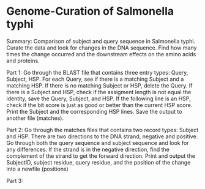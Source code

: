 # Genome-Curation of Salmonella typhi
Summary: Comparison of subject and query sequence in Salmonella typhi. Curate the data and look for changes in the DNA sequence. Find how many times the change occurred and the downstream effects on the amino acids and proteins. 

Part 1:
Go through the BLAST file that contains three entry types: Query, Subject, HSP. For each Query, see if there is a matching Subject and a matching HSP. If there is no matching Subject or HSP, delete the Query. If there is a Subject and HSP, check if the assigment length is not equal the identity, save the Query, Subject, and HSP. If the following line is an HSP, check if the bit score is just as good or better than the current HSP score. Print the Subject and the corresponding HSP lines. Save the output to another file (matches). 


Part 2: 
Go through the matches files that contains two record types: Subject and HSP. There are two directions to the DNA strand, negative and positive. Go through both the query sequence and subject sequence and look for any differences. If the strand is in the negative direction, find the complement of the strand to get the forward direction. Print and output the SubjectID, subject residue, query residue, and the position of the change into a newfile (positions)

Part 3: 
